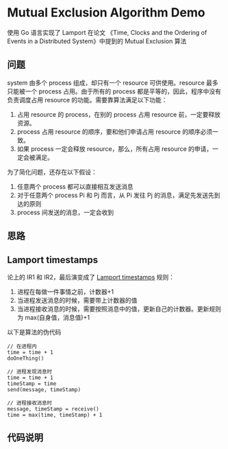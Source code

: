 # Mutual Exclusion Algorithm Demo

使用 Go 语言实现了 Lamport 在论文 《Time, Clocks and the Ordering of Events in a Distributed System》中提到的 Mutual Exclusion 算法

## 问题

system 由多个 process 组成，却只有一个 resource 可供使用。resource 最多只能被一个 process 占用。由于所有的 process 都是平等的，因此，程序中没有负责调度占用 resource 的功能。需要靠算法满足以下功能：

1. 占用 resource 的 process，在别的 process 占用 resource 前，一定要释放资源。
1. process 占用 resource 的顺序，要和他们申请占用 resource 的顺序必须一致。
1. 如果 process 一定会释放 resource，那么，所有占用 resource 的申请，一定会被满足。

为了简化问题，还存在以下假设：

1. 任意两个 process 都可以直接相互发送消息
1. 对于任意两个 process Pi 和 Pj 而言，从 Pi 发往 Pj 的消息，满足先发送先到达的原则
1. process 间发送的消息，一定会收到

## 思路

## Lamport timestamps

论上的 IR1 和 IR2，最后演变成了 [Lamport timestamps](https://en.wikipedia.org/wiki/Lamport_timestamps) 规则：

1. 进程在每做一件事情之前，计数器+1
1. 当进程发送消息的时候，需要带上计数器的值
1. 当进程接收消息的时候，需要按照消息中的值，更新自己的计数器。更新规则为 max(自身值，消息值)+1

以下是算法的伪代码

```code
// 在进程内
time = time + 1
doOneThing()

// 进程发现消息时
time = time + 1
timeStamp = time
send(message, timeStamp)

// 进程接收消息时
message, timeStamp = receive()
time = max(time, timeStamp) + 1
```

## 代码说明
